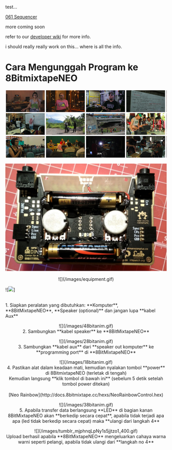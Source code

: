 test...

[061 Sequencer](http://docs.8bitmixtape.cc/hexs/061_8NeoPixelSequencer_dusjagrMod2.hex)

more coming soon

refer to our [developer wiki](http://wiki.8bitmixtape.cc/#/) for more info.

i should really really work on this... where is all the info.

# Cara Mengunggah Program ke 8BitmixtapeNEO
![](/assets/Hlab14_docu_screenshots.jpg)

![](images/soldering_instructions/BatteryHolder_backside.jpg)

<p align="center">
![](/images/equipment.gif)

![![](/assets/8BitMixtapeNEO_PartsPlacement_front_v05.png)]

<br>
1. Siapkan peralatan yang dibutuhkan: **Komputer**, **8BitMixtapeNEO**, **Speaker (optional)**  dan jangan lupa **kabel Aux**
</p>


<p align="center">
![](/images/48bitanim.gif)

<br>
2. Sambungkan **kabel speaker** ke **8BitMixtapeNEO**
</p>


<p align="center">
![](/images/28bitanim.gif)

<br>
3. Sambungkan **kabel aux** dari **speaker out komputer** ke **programming port** di **8BitMixtapeNEO**
</p>

<p align="center">
![](/images/18bitanim.gif)

<br>
4. Pastikan alat dalam keadaan mati, kemudian nyalakan tombol **power** di 8BitmixtapeNEO (terletak di tengah)
<br>
Kemudian langsung **klik tombol di bawah ini** (sebelum 5 detik setelah tombol power ditekan)
<br>
<br>
[Neo Rainbow](http://docs.8bitmixtape.cc/hexs/NeoRainbowControl.hex)
</p>


<p align="center">
![](/images/38bitanim.gif)

<br>
5. Apabila transfer data berlangsung **LED** di bagian kanan 8BitMixtapeNEO akan **berkedip secara cepat**, apabila tidak terjadi apa apa (led tidak berkedip secara cepat) maka **ulangi dari langkah 4**
</p>



<p align="center">
![](/images/tumblr_mjphnqLpNy1s5jjtzo1_400.gif)

<br>
Upload berhasil apabila **8BitMixtapeNEO** mengeluarkan cahaya warna warni seperti pelangi, apabila tidak ulangi dari **langkah no 4**</p>

